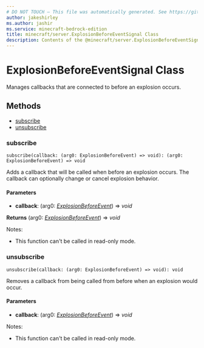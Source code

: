 ```yaml
---
# DO NOT TOUCH — This file was automatically generated. See https://github.com/mojang/minecraftapidocsgenerator to modify descriptions, examples, etc.
author: jakeshirley
ms.author: jashir
ms.service: minecraft-bedrock-edition
title: minecraft/server.ExplosionBeforeEventSignal Class
description: Contents of the @minecraft/server.ExplosionBeforeEventSignal class.
---
```

# ExplosionBeforeEventSignal Class

Manages callbacks that are connected to before an explosion occurs.

## Methods
- [subscribe](#subscribe)
- [unsubscribe](#unsubscribe)

### **subscribe**
`
subscribe(callback: (arg0: ExplosionBeforeEvent) => void): (arg0: ExplosionBeforeEvent) => void
`

Adds a callback that will be called when before an explosion occurs. The callback can optionally change or cancel explosion behavior.

#### **Parameters**
- **callback**: (arg0: [*ExplosionBeforeEvent*](ExplosionBeforeEvent.md)) => *void*

**Returns** (arg0: [*ExplosionBeforeEvent*](ExplosionBeforeEvent.md)) => *void*
  
Notes:
- This function can't be called in read-only mode.

### **unsubscribe**
`
unsubscribe(callback: (arg0: ExplosionBeforeEvent) => void): void
`

Removes a callback from being called from before when an explosion would occur.

#### **Parameters**
- **callback**: (arg0: [*ExplosionBeforeEvent*](ExplosionBeforeEvent.md)) => *void*
  
Notes:
- This function can't be called in read-only mode.
